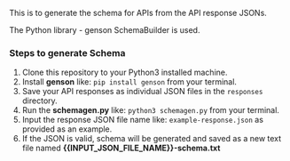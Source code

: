 This is to generate the schema for APIs from the API response JSONs.

The Python library - genson SchemaBuilder is used. 


### Steps to generate Schema
1. Clone this repository to your Python3 installed machine.
2. Install **genson** like: ```pip install genson``` from your terminal.
3. Save your API responses as individual JSON files in the `responses` directory.
4. Run the **schemagen.py** like: ```python3 schemagen.py``` from your terminal.
5. Input the response JSON file name like: ```example-response.json``` as provided as an example.
6. If the JSON is valid, schema will be generated and saved as a new text file named **{{INPUT_JSON_FILE_NAME}}-schema.txt**
